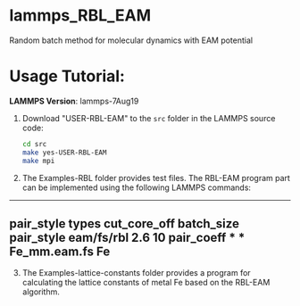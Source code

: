 # lammps_RBL_EAM
Random batch method for molecular dynamics with EAM potential

# Usage Tutorial:
**LAMMPS Version**: lammps-7Aug19  

1. Download "USER-RBL-EAM" to the `src` folder in the LAMMPS source code:  
   ```bash
   cd src
   make yes-USER-RBL-EAM
   make mpi

2. The Examples-RBL folder provides test files. The RBL-EAM program part can be implemented using the following LAMMPS commands:
---
pair_style types cut_core_off  batch_size
pair_style          eam/fs/rbl   2.6   10
pair_coeff          *   *      Fe_mm.eam.fs  Fe
---

3. The Examples-lattice-constants folder provides a program for calculating the lattice constants of metal Fe based on the RBL-EAM algorithm.
